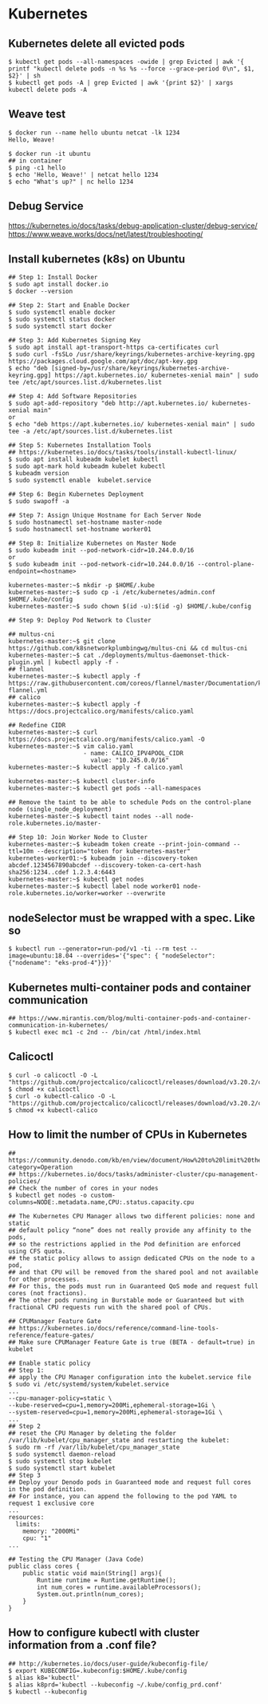 Kubernetes
==========

## Kubernetes delete all evicted pods

    $ kubectl get pods --all-namespaces -owide | grep Evicted | awk '{ printf "kubectl delete pods -n %s %s --force --grace-period 0\n", $1, $2}' | sh
    $ kubectl get pods -A | grep Evicted | awk '{print $2}' | xargs kubectl delete pods -A

## Weave test

    $ docker run --name hello ubuntu netcat -lk 1234
    Hello, Weave!

    $ docker run -it ubuntu
    ## in container
    $ ping -c1 hello
    $ echo 'Hello, Weave!' | netcat hello 1234
    $ echo "What's up?" | nc hello 1234

## Debug Service

   https://kubernetes.io/docs/tasks/debug-application-cluster/debug-service/
   https://www.weave.works/docs/net/latest/troubleshooting/

## Install kubernetes (k8s) on Ubuntu

    ## Step 1: Install Docker
    $ sudo apt install docker.io
    $ docker --version

    ## Step 2: Start and Enable Docker
    $ sudo systemctl enable docker
    $ sudo systemctl status docker
    $ sudo systemctl start docker

    ## Step 3: Add Kubernetes Signing Key
    $ sudo apt install apt-transport-https ca-certificates curl
    $ sudo curl -fsSLo /usr/share/keyrings/kubernetes-archive-keyring.gpg https://packages.cloud.google.com/apt/doc/apt-key.gpg
    $ echo "deb [signed-by=/usr/share/keyrings/kubernetes-archive-keyring.gpg] https://apt.kubernetes.io/ kubernetes-xenial main" | sudo tee /etc/apt/sources.list.d/kubernetes.list

    ## Step 4: Add Software Repositories
    $ sudo apt-add-repository "deb http://apt.kubernetes.io/ kubernetes-xenial main"
    or
    $ echo "deb https://apt.kubernetes.io/ kubernetes-xenial main" | sudo tee -a /etc/apt/sources.list.d/kubernetes.list

    ## Step 5: Kubernetes Installation Tools
    ## https://kubernetes.io/docs/tasks/tools/install-kubectl-linux/
    $ sudo apt install kubeadm kubelet kubectl
    $ sudo apt-mark hold kubeadm kubelet kubectl
    $ kubeadm version
    $ sudo systemctl enable  kubelet.service

    ## Step 6: Begin Kubernetes Deployment
    $ sudo swapoff -a

    ## Step 7: Assign Unique Hostname for Each Server Node
    $ sudo hostnamectl set-hostname master-node
    $ sudo hostnamectl set-hostname worker01

    ## Step 8: Initialize Kubernetes on Master Node
    $ sudo kubeadm init --pod-network-cidr=10.244.0.0/16
    or
    $ sudo kubeadm init --pod-network-cidr=10.244.0.0/16 --control-plane-endpoint=<hostname>

    kubernetes-master:~$ mkdir -p $HOME/.kube
    kubernetes-master:~$ sudo cp -i /etc/kubernetes/admin.conf $HOME/.kube/config
    kubernetes-master:~$ sudo chown $(id -u):$(id -g) $HOME/.kube/config

    ## Step 9: Deploy Pod Network to Cluster

    ## multus-cni
    kubernetes-master:~$ git clone https://github.com/k8snetworkplumbingwg/multus-cni && cd multus-cni
    kubernetes-master:~$ cat ./deployments/multus-daemonset-thick-plugin.yml | kubectl apply -f -
    ## flannel
    kubernetes-master:~$ kubectl apply -f https://raw.githubusercontent.com/coreos/flannel/master/Documentation/kube-flannel.yml
    ## calico
    kubernetes-master:~$ kubectl apply -f https://docs.projectcalico.org/manifests/calico.yaml

    ## Redefine CIDR
    kubernetes-master:~$ curl https://docs.projectcalico.org/manifests/calico.yaml -O
    kubernetes-master:~$ vim calio.yaml
                         - name: CALICO_IPV4POOL_CIDR
                           value: "10.245.0.0/16"
    kubernetes-master:~$ kubectl apply -f calico.yaml

    kubernetes-master:~$ kubectl cluster-info
    kubernetes-master:~$ kubectl get pods --all-namespaces

    ## Remove the taint to be able to schedule Pods on the control-plane node (single_node_deployment)
    kubernetes-master:~$ kubectl taint nodes --all node-role.kubernetes.io/master-

    ## Step 10: Join Worker Node to Cluster
    kubernetes-master:~$ kubeadm token create --print-join-command --ttl=10m --description="token for kubernetes-master"
    kubernetes-worker01:~$ kubeadm join --discovery-token abcdef.1234567890abcdef --discovery-token-ca-cert-hash sha256:1234..cdef 1.2.3.4:6443
    kubernetes-master:~$ kubectl get nodes
    kubernetes-master:~$ kubectl label node worker01 node-role.kubernetes.io/worker=worker --overwrite

## nodeSelector must be wrapped with a spec. Like so

    $ kubectl run --generator=run-pod/v1 -ti --rm test --image=ubuntu:18.04 --overrides='{"spec": { "nodeSelector": {"nodename": "eks-prod-4"}}}'

## Kubernetes multi-container pods and container communication

    ## https://www.mirantis.com/blog/multi-container-pods-and-container-communication-in-kubernetes/
    $ kubectl exec mc1 -c 2nd -- /bin/cat /html/index.html

## Calicoctl

    $ curl -o calicoctl -O -L  "https://github.com/projectcalico/calicoctl/releases/download/v3.20.2/calicoctl"
    $ chmod +x calicoctl
    $ curl -o kubectl-calico -O -L  "https://github.com/projectcalico/calicoctl/releases/download/v3.20.2/calicoctl"
    $ chmod +x kubectl-calico

## How to limit the number of CPUs in Kubernetes

    ## https://community.denodo.com/kb/en/view/document/How%20to%20limit%20the%20number%20of%20CPUs%20in%20Kubernetes?category=Operation
    ## https://kubernetes.io/docs/tasks/administer-cluster/cpu-management-policies/
    ## Check the number of cores in your nodes
    $ kubectl get nodes -o custom-columns=NODE:.metadata.name,CPU:.status.capacity.cpu

    ## The Kubernetes CPU Manager allows two different policies: none and static
    ## default policy “none” does not really provide any affinity to the pods,
    ## so the restrictions applied in the Pod definition are enforced using CFS quota.
    ## the static policy allows to assign dedicated CPUs on the node to a pod,
    ## and that CPU will be removed from the shared pool and not available for other processes.
    ## For this, the pods must run in Guaranteed QoS mode and request full cores (not fractions).
    ## The other pods running in Burstable mode or Guaranteed but with fractional CPU requests run with the shared pool of CPUs.

    ## CPUManager Feature Gate
    ## https://kubernetes.io/docs/reference/command-line-tools-reference/feature-gates/
    ## Make sure CPUManager Feature Gate is true (BETA - default=true) in kubelet

    ## Enable static policy
    ## Step 1:
    ## apply the CPU Manager configuration into the kubelet.service file
    $ sudo vi /etc/systemd/system/kubelet.service
    ...
    --cpu-manager-policy=static \
    --kube-reserved=cpu=1,memory=200Mi,ephemeral-storage=1Gi \
    --system-reserved=cpu=1,memory=200Mi,ephemeral-storage=1Gi \
    ...
    ## Step 2
    ## reset the CPU Manager by deleting the folder /var/lib/kubelet/cpu_manager_state and restarting the kubelet:
    $ sudo rm -rf /var/lib/kubelet/cpu_manager_state
    $ sudo systemctl daemon-reload
    $ sudo systemctl stop kubelet
    $ sudo systemctl start kubelet
    ## Step 3
    ## Deploy your Denodo pods in Guaranteed mode and request full cores in the pod definition.
    ## For instance, you can append the following to the pod YAML to request 1 exclusive core
    ...
    resources:
      limits:
        memory: "2000Mi"
        cpu: "1"
    ...

    ## Testing the CPU Manager (Java Code)
    public class cores {
        public static void main(String[] args){
            Runtime runtime = Runtime.getRuntime();
            int num_cores = runtime.availableProcessors();
            System.out.println(num_cores);
        }
    }

## How to configure kubectl with cluster information from a .conf file?

    ## http://kubernetes.io/docs/user-guide/kubeconfig-file/
    $ export KUBECONFIG=.kubeconfig:$HOME/.kube/config
    $ alias k8='kubectl'
    $ alias k8prd='kubectl --kubeconfig ~/.kube/config_prd.conf'
    $ kubectl --kubeconfig
